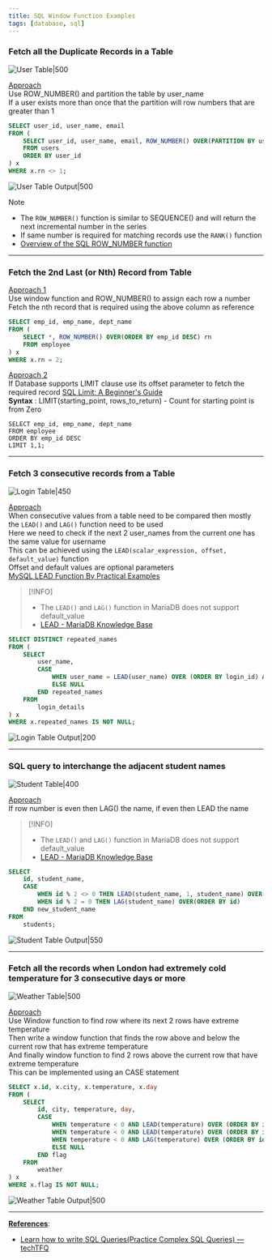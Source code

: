 ```yaml
---
title: SQL Window Function Examples
tags: [database, sql]
---
```


### Fetch all the Duplicate Records in a Table

![User Table|500](../images/user-table.png)

<u>Approach</u>  
Use ROW_NUMBER() and partition the table by user_name  
If a user exists more than once that the partition will row numbers that are greater than 1

````sql
SELECT user_id, user_name, email
FROM (
	SELECT user_id, user_name, email, ROW_NUMBER() OVER(PARTITION BY user_name ORDER BY user_name) rn
	FROM users
	ORDER BY user_id
) x
WHERE x.rn <> 1;
````

![User Table Output|500](../images/user-table-output.png)

 > [!NOTE]
 > * The `ROW_NUMBER()` function is similar to SEQUENCE() and will return the next incremental number in the series
 > * If same number is required for matching records use the `RANK()` function
 > * [Overview of the SQL ROW_NUMBER function](https://www.sqlshack.com/overview-of-the-sql-row-number-function/)

---

### Fetch the 2nd Last (or Nth) Record from Table

<u>Approach 1</u>  
Use window function and ROW_NUMBER() to assign each row a number  
Fetch the nth record that is required using the above column as reference

````sql
SELECT emp_id, emp_name, dept_name
FROM (
	SELECT *, ROW_NUMBER() OVER(ORDER BY emp_id DESC) rn
	FROM employee
) x
WHERE x.rn = 2;
````

<u>Approach 2</u>  
If Database supports LIMIT clause use its offset parameter to fetch the required record
[SQL Limit: A Beginner's Guide](https://careerkarma.com/blog/sql-limit/)  
**Syntax** : LIMIT(starting_point, rows_to_return) - Count for starting point is from Zero

````
SELECT emp_id, emp_name, dept_name
FROM employee
ORDER BY emp_id DESC
LIMIT 1,1;
````

---

### Fetch 3 consecutive records from a Table

![Login Table|450](../images/login-table.png)

<u>Approach</u>  
When consecutive values from a table need to be compared then mostly the `LEAD()` and `LAG()` function need to be used  
Here we need to check if the next 2 user_names from the current one has the same value for username  
This can be achieved using the `LEAD(scalar_expression, offset, default_value)` function  
Offset and default values are optional parameters  
[MySQL LEAD Function By Practical Examples](https://www.mysqltutorial.org/mysql-window-functions/mysql-lead-function/)

 > [!INFO]
 > * The `LEAD()` and `LAG()` function in MariaDB does not support default_value
 > * [LEAD - MariaDB Knowledge Base](https://mariadb.com/kb/en/lead/)

````sql
SELECT DISTINCT repeated_names
FROM (
	SELECT 
		user_name,
		CASE 
			WHEN user_name = LEAD(user_name) OVER (ORDER BY login_id) AND user_name = LEAD(user_name, 2) OVER (ORDER BY login_id) THEN user_name
			ELSE NULL 
		END repeated_names
	FROM 
		login_details
) x
WHERE x.repeated_names IS NOT NULL;
````

![Login Table Output|200](../images/login-table-output.png)

---

### SQL query to interchange the adjacent student names

![Student Table|400](../images/student-table.png)

<u>Approach</u>  
If row number is even then LAG() the name, if even then LEAD the name

 > [!INFO]
 > * The `LEAD()` and `LAG()` function in MariaDB does not support default_value
 > * [LEAD - MariaDB Knowledge Base](https://mariadb.com/kb/en/lead/)

````sql
SELECT
	id, student_name,
	CASE 
		WHEN id % 2 <> 0 THEN LEAD(student_name, 1, student_name) OVER(ORDER BY id)
		WHEN id % 2 = 0 THEN LAG(student_name) OVER(ORDER BY id)
	END new_student_name
FROM
	students;
````

![Student Table Output|550](../images/student-table-output.png)

---

### Fetch all the records when London had extremely cold temperature for 3 consecutive days or more

![Weather Table|500](../images/weather-table.png)

<u>Approach</u>  
Use Window function to find row where its next 2 rows have extreme temperature  
Then write a window function that finds the row above and below the current row that has extreme temperature  
And finally window function to find 2 rows above the current row that have extreme temperature  
This can be implemented using an CASE statement

````sql
SELECT x.id, x.city, x.temperature, x.day
FROM (
	SELECT 
		id, city, temperature, day,
		CASE 
			WHEN temperature < 0 AND LEAD(temperature) OVER (ORDER BY id) < 0 AND LEAD(temperature, 2) OVER (ORDER BY id) < 0 THEN "Y"
			WHEN temperature < 0 AND LEAD(temperature) OVER (ORDER BY id) < 0 AND LAG(temperature) OVER (ORDER BY id) < 0 THEN "Y"
			WHEN temperature < 0 AND LAG(temperature) OVER (ORDER BY id) < 0 AND LAG(temperature, 2) OVER (ORDER BY id) < 0 THEN "Y"
			ELSE NULL
		END flag
	FROM
		weather
) x
WHERE x.flag IS NOT NULL;
````

![Weather Table Output|500](../images/weather-table-output.png)

---

**<u>References</u>**:

* [Learn how to write SQL Queries(Practice Complex SQL Queries) — techTFQ](https://techtfq.com/blog/learn-how-to-write-sql-queries-practice-complex-sql-queries)